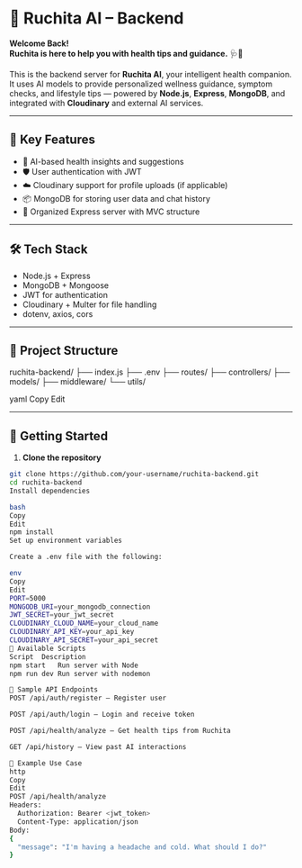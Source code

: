 # 💖 Ruchita AI – Backend

**Welcome Back!**  
**Ruchita is here to help you with health tips and guidance.** 🩺🌟

This is the backend server for **Ruchita AI**, your intelligent health companion. It uses AI models to provide personalized wellness guidance, symptom checks, and lifestyle tips — powered by **Node.js**, **Express**, **MongoDB**, and integrated with **Cloudinary** and external AI services.

---

## 🌟 Key Features

- 🧠 AI-based health insights and suggestions
- 🛡️ User authentication with JWT
- ☁️ Cloudinary support for profile uploads (if applicable)
- 📦 MongoDB for storing user data and chat history
- 🧰 Organized Express server with MVC structure

---

## 🛠️ Tech Stack

- Node.js + Express
- MongoDB + Mongoose
- JWT for authentication
- Cloudinary + Multer for file handling
- dotenv, axios, cors

---

## 📁 Project Structure

ruchita-backend/
├── index.js
├── .env
├── routes/
├── controllers/
├── models/
├── middleware/
└── utils/

yaml
Copy
Edit

---

## 🚀 Getting Started

1. **Clone the repository**

```bash
git clone https://github.com/your-username/ruchita-backend.git
cd ruchita-backend
Install dependencies

bash
Copy
Edit
npm install
Set up environment variables

Create a .env file with the following:

env
Copy
Edit
PORT=5000
MONGODB_URI=your_mongodb_connection
JWT_SECRET=your_jwt_secret
CLOUDINARY_CLOUD_NAME=your_cloud_name
CLOUDINARY_API_KEY=your_api_key
CLOUDINARY_API_SECRET=your_api_secret
📜 Available Scripts
Script	Description
npm start	Run server with Node
npm run dev	Run server with nodemon

📡 Sample API Endpoints
POST /api/auth/register – Register user

POST /api/auth/login – Login and receive token

POST /api/health/analyze – Get health tips from Ruchita

GET /api/history – View past AI interactions

🧪 Example Use Case
http
Copy
Edit
POST /api/health/analyze
Headers:
  Authorization: Bearer <jwt_token>
  Content-Type: application/json
Body:
{
  "message": "I'm having a headache and cold. What should I do?"
}
